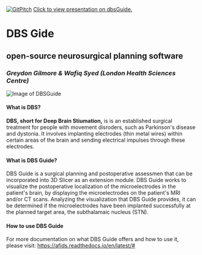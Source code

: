 [![GitPitch](https://gitpitch.com/assets/badge.svg)](https://gitpitch.com/greydongilmore/slideshows/master?p=labretreat_2019#/) 
[Click to view presentation on dbsGuide.](https://gitpitch.com/greydongilmore/slideshows/master?p=labretreat_2019#/) 

# DBS Gide
## open-source neurosurgical planning software
### *Greydon Gilmore & Wafiq Syed (London Health Sciences Centre)*
![Image of DBSGuide](https://github.com/greydongilmore/2019_06_23_labretreat/images/Picture1.png) 
#### What is DBS?
**DBS, short for Deep Brain Stiumation,** is is an established surgical treatment for people with movement disroders, such as Parkinson's disease and dystonia. It involves implanting electrodes (thin metal wires) within certain areas of the brain and sending electrical impulses through these electrodes.

#### What is DBS Guide?
DBS Guide is a surgical planning and postoperative assessmen that can be incorporated into 3D Slicer as an extension module. DBS Guide works to visualize the postoperative localization of the microelectrodes in the patient's brain, by displaying the microelectrodes on the patient's MRI and/or CT scans. Analyzing the visualization that DBS Guide provides, it can be determined if the microelectrodes have been implanted successfully at the planned target area, the subthalamaic nucleus (STN).  

#### How to use DBS Guide
For more documentation on what DBS Guide offers and how to use it, please visit: https://afids.readthedocs.io/en/latest/#
